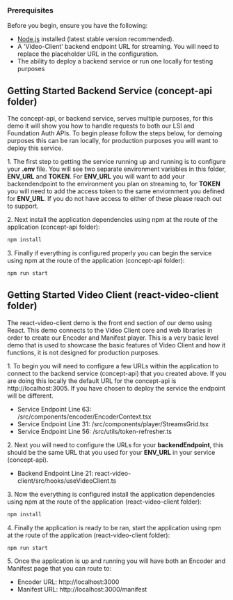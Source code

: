 ### Prerequisites

Before you begin, ensure you have the following:

- [Node.js](https://nodejs.org/) installed (latest stable version recommended).
- A 'Video-Client' backend endpoint URL for streaming. You will need to replace the placeholder URL in the configuration.
- The ability to deploy a backend service or run one locally for testing purposes

## Getting Started Backend Service (concept-api folder)

The concept-api, or backend service, serves multiple purposes, for this demo it will show you how to handle requests to both our LSI and Foundation Auth APIs. To begin please follow the steps below, for demoing purposes this can be ran locally, for production purposes you will want to deploy this service.

1\. The first step to getting the service running up and running is to configure your **.env** file. You will see two separate environment variables in this folder, **ENV_URL** and **TOKEN**. For **ENV_URL** you will want to add your backendendpoint to the environment you plan on streaming to, for **TOKEN** you will need to add the access token to the same enviornment you defined for **ENV_URL**. If you do not have access to either of these please reach out to support.

2\. Next install the application dependencies using npm at the route of the application (concept-api folder):
```bash
npm install
```

3\. Finally if everything is configured properly you can begin the service using npm at the route of the application (concept-api folder): 
```bash
npm run start
```

## Getting Started Video Client (react-video-client folder)
The react-video-client demo is the front end section of our demo using React. This demo connects to the Video Client core and web libraries in order to create our Encoder and Manifest player. This is a very basic level demo that is used to showcase the basic features of Video Client and how it functions, it is not designed for production purposes.

1\. To begin you will need to configure a few URLs within the application to connect to the backend service (concept-api) that you created above. If you are doing this locally the default URL for the concept-api is http://localhost:3005. If you have chosen to deploy the service the endpoint will be different.
 - Service Endpoint Line 63: /src/components/encoder/EncoderContext.tsx
 - Service Endpoint Line 31: /src/components/player/StreamsGrid.tsx
 - Service Endpoint Line 56: /src/utils/token-refresher.ts

2\. Next you will need to configure the URLs for your **backendEndpoint**, this should be the same URL that you used for your **ENV_URL** in your service (concept-api).
 - Backend Endpoint Line 21: react-video-client/src/hooks/useVideoClient.ts

3\. Now the everything is configured install the application dependencies using npm at the route of the application (react-video-client folder):
```bash
npm install
```

4\. Finally the application is ready to be ran, start the application using npm at the route of the application (react-video-client folder):
```bash
npm run start
```

5\. Once the application is up and running you will have both an Encoder and Manifest page that you can route to:
  - Encoder URL: http://localhost:3000
  - Manifest URL: http://localhost:3000/manifest